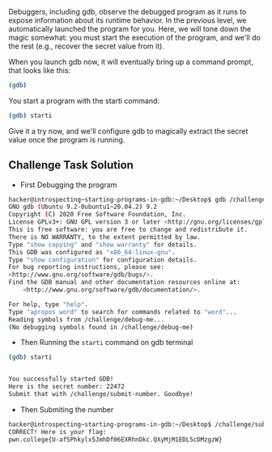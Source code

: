 Debuggers, including gdb, observe the debugged program as it runs to expose information about its runtime behavior. In the previous level, we automatically launched the program for you. Here, we will tone down the magic somewhat: you must start the execution of the program, and we'll do the rest (e.g., recover the secret value from it).

When you launch gdb now, it will eventually bring up a command prompt, that looks like this:
```sh
(gdb)
```
 
You start a program with the starti command:
```sh
(gdb) starti
```

Give it a try now, and we'll configure gdb to magically extract the secret value once the program is running.

## **Challenge Task Solution**
- First Debugging the program
```sh
hacker@introspecting~starting-programs-in-gdb:~/Desktop$ gdb /challenge/debug-me
GNU gdb (Ubuntu 9.2-0ubuntu1~20.04.2) 9.2
Copyright (C) 2020 Free Software Foundation, Inc.
License GPLv3+: GNU GPL version 3 or later <http://gnu.org/licenses/gpl.html>
This is free software: you are free to change and redistribute it.
There is NO WARRANTY, to the extent permitted by law.
Type "show copying" and "show warranty" for details.
This GDB was configured as "x86_64-linux-gnu".
Type "show configuration" for configuration details.
For bug reporting instructions, please see:
<http://www.gnu.org/software/gdb/bugs/>.
Find the GDB manual and other documentation resources online at:
    <http://www.gnu.org/software/gdb/documentation/>.

For help, type "help".
Type "apropos word" to search for commands related to "word"...
Reading symbols from /challenge/debug-me...
(No debugging symbols found in /challenge/debug-me)
```
- Then Running the `starti` command on gdb terminal
```sh
(gdb) starti


You successfully started GDB!
Here is the secret number: 22472
Submit that with /challenge/submit-number. Goodbye!
```
- Then Submiting the number
```sh
hacker@introspecting~starting-programs-in-gdb:~/Desktop$ /challenge/submit-number 22472
CORRECT! Here is your flag:
pwn.college{U-af5Phkylx5JmhDf06EXRhnDkc.QXyMjM1EDL5cDMzgzW}
```
